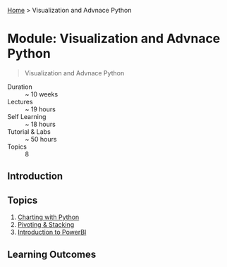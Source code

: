 [Home](../README.md) > Visualization and Advnace Python

# Module: Visualization and Advnace Python

> Visualization and Advnace Python

<dl>
<dt>Duration</dt>
<dd>~ 10 weeks</dd>
<dt>Lectures</dt>
<dd>~ 19 hours</dd>
<dt>Self Learning</dt>
<dd>~ 18 hours</dd>
<dt>Tutorial & Labs</dt>
<dd>~ 50 hours</dd>
<dt>Topics</dt>
<dd>8</dd>
</dl>

## Introduction



## Topics

1. [Charting with Python](./01-charting-with-python.md)
2. [Pivoting & Stacking](./02-pivoting-and-stacking.md)
3. [Introduction to PowerBI](./03-introduction-to-power-bi.md)

## Learning Outcomes


